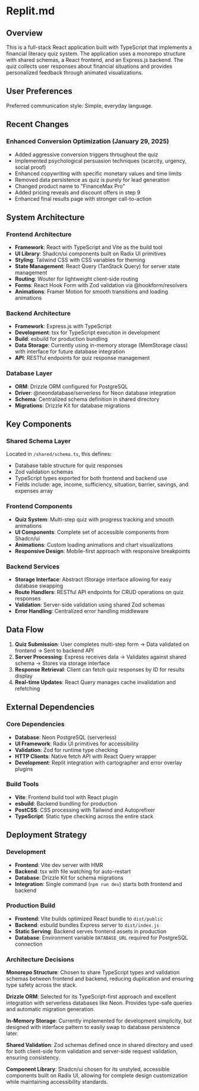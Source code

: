 # Replit.md

## Overview

This is a full-stack React application built with TypeScript that implements a financial literacy quiz system. The application uses a monorepo structure with shared schemas, a React frontend, and an Express.js backend. The quiz collects user responses about financial situations and provides personalized feedback through animated visualizations.

## User Preferences

Preferred communication style: Simple, everyday language.

## Recent Changes

### Enhanced Conversion Optimization (January 29, 2025)
- Added aggressive conversion triggers throughout the quiz
- Implemented psychological persuasion techniques (scarcity, urgency, social proof)
- Enhanced copywriting with specific monetary values and time limits
- Removed data persistence as quiz is purely for lead generation
- Changed product name to "FinanceMax Pro"
- Added pricing reveals and discount offers in step 9
- Enhanced final results page with stronger call-to-action

## System Architecture

### Frontend Architecture
- **Framework**: React with TypeScript and Vite as the build tool
- **UI Library**: Shadcn/ui components built on Radix UI primitives
- **Styling**: Tailwind CSS with CSS variables for theming
- **State Management**: React Query (TanStack Query) for server state management
- **Routing**: Wouter for lightweight client-side routing
- **Forms**: React Hook Form with Zod validation via @hookform/resolvers
- **Animations**: Framer Motion for smooth transitions and loading animations

### Backend Architecture  
- **Framework**: Express.js with TypeScript
- **Development**: tsx for TypeScript execution in development
- **Build**: esbuild for production bundling
- **Data Storage**: Currently using in-memory storage (MemStorage class) with interface for future database integration
- **API**: RESTful endpoints for quiz response management

### Database Layer
- **ORM**: Drizzle ORM configured for PostgreSQL
- **Driver**: @neondatabase/serverless for Neon database integration
- **Schema**: Centralized schema definition in shared directory
- **Migrations**: Drizzle Kit for database migrations

## Key Components

### Shared Schema Layer
Located in `/shared/schema.ts`, this defines:
- Database table structure for quiz responses
- Zod validation schemas
- TypeScript types exported for both frontend and backend use
- Fields include: age, income, sufficiency, situation, barrier, savings, and expenses array

### Frontend Components
- **Quiz System**: Multi-step quiz with progress tracking and smooth animations
- **UI Components**: Complete set of accessible components from Shadcn/ui
- **Animations**: Custom loading animations and chart visualizations
- **Responsive Design**: Mobile-first approach with responsive breakpoints

### Backend Services
- **Storage Interface**: Abstract IStorage interface allowing for easy database swapping
- **Route Handlers**: RESTful API endpoints for CRUD operations on quiz responses
- **Validation**: Server-side validation using shared Zod schemas
- **Error Handling**: Centralized error handling middleware

## Data Flow

1. **Quiz Submission**: User completes multi-step form → Data validated on frontend → Sent to backend API
2. **Server Processing**: Express receives data → Validates against shared schema → Stores via storage interface
3. **Response Retrieval**: Client can fetch quiz responses by ID for results display
4. **Real-time Updates**: React Query manages cache invalidation and refetching

## External Dependencies

### Core Dependencies
- **Database**: Neon PostgreSQL (serverless)
- **UI Framework**: Radix UI primitives for accessibility
- **Validation**: Zod for runtime type checking
- **HTTP Clients**: Native fetch API with React Query wrapper
- **Development**: Replit integration with cartographer and error overlay plugins

### Build Tools
- **Vite**: Frontend build tool with React plugin
- **esbuild**: Backend bundling for production
- **PostCSS**: CSS processing with Tailwind and Autoprefixer
- **TypeScript**: Static type checking across the entire stack

## Deployment Strategy

### Development
- **Frontend**: Vite dev server with HMR
- **Backend**: tsx with file watching for auto-restart
- **Database**: Drizzle Kit for schema migrations
- **Integration**: Single command (`npm run dev`) starts both frontend and backend

### Production Build
- **Frontend**: Vite builds optimized React bundle to `dist/public`
- **Backend**: esbuild bundles Express server to `dist/index.js`
- **Static Serving**: Backend serves frontend assets in production
- **Database**: Environment variable `DATABASE_URL` required for PostgreSQL connection

### Architecture Decisions

**Monorepo Structure**: Chosen to share TypeScript types and validation schemas between frontend and backend, reducing duplication and ensuring type safety across the stack.

**Drizzle ORM**: Selected for its TypeScript-first approach and excellent integration with serverless databases like Neon. Provides type-safe queries and automatic migration generation.

**In-Memory Storage**: Currently implemented for development simplicity, but designed with interface pattern to easily swap to database persistence later.

**Shared Validation**: Zod schemas defined once in shared directory and used for both client-side form validation and server-side request validation, ensuring consistency.

**Component Library**: Shadcn/ui chosen for its unstyled, accessible components built on Radix UI, allowing for complete design customization while maintaining accessibility standards.